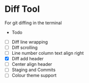 # Diff Tool

For git diffing in the terminal

- Todo

- [ ] Diff line wrapping
- [ ] Diff scrolling
- [ ] Line number column text align right
- [X] Diff add header
- [ ] Center align header
- [ ] Staging and Commits
- [ ] Colour theme support
